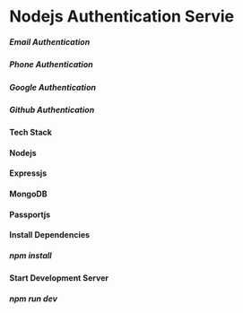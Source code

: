# Nodejs Authentication Servie

<h5>Email Authentication</h5>
<h5>Phone Authentication</h5>
<h5>Google Authentication</h5>
<h5>Github Authentication</h5>

<h4>Tech Stack</h4>

#### Nodejs
#### Expressjs
#### MongoDB
#### Passportjs

<h4>Install Dependencies</h4>

##### npm install

<h4>Start Development Server</h4>

##### npm run dev